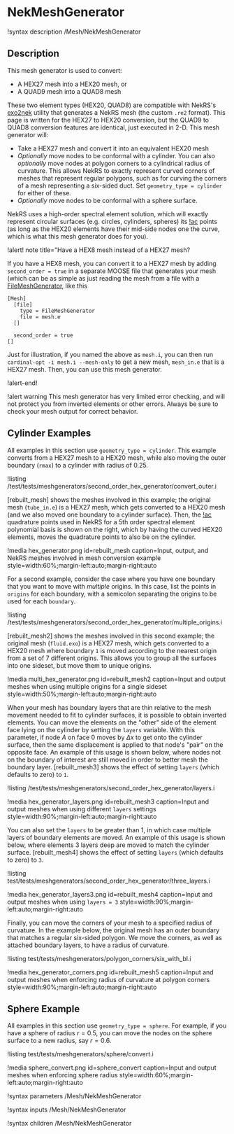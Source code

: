 # NekMeshGenerator

!syntax description /Mesh/NekMeshGenerator

## Description

This mesh generator is used to convert:

- A HEX27 mesh into a HEX20 mesh, or
- A QUAD9 mesh into a QUAD8 mesh

These two element types (HEX20, QUAD8) are
compatible with NekRS's [exo2nek](https://nekrsdoc.readthedocs.io/en/latest/detailed_usage.html#:~:text=converting%20an%20exodus%20mesh) utility that generates a NekRS mesh (the custom
`.re2` format). This page is written for the HEX27 to HEX20 conversion,
but the QUAD9 to QUAD8 conversion features are identical, just executed in 2-D.
This mesh generator will:

- Take a HEX27 mesh and convert it into an equivalent HEX20 mesh
- *Optionally* move nodes to be conformal with a cylinder.
  You can also *optionally* move nodes at polygon corners to a cylindrical radius of curvature.
  This allows NekRS to exactly represent curved corners of meshes that represent
  regular polygons, such as for curving the corners of a mesh representing a
  six-sided duct. Set `geometry_type = cylinder` for either of these.
- *Optionally* move nodes to be conformal with a sphere surface.

NekRS uses a high-order
spectral element solution, which will exactly represent circular surfaces
(e.g. circles, cylinders, spheres)
its [!ac](GLL) points (as long as the HEX20 elements have their mid-side nodes
one the curve, which is what this mesh generator does for you).

!alert! note title="Have a HEX8 mesh instead of a HEX27 mesh?

If you have a HEX8 mesh, you can convert it to a HEX27 mesh by adding
`second_order = true` in a separate MOOSE file that generates your mesh
(which can be as simple as just reading the mesh from a file with a
[FileMeshGenerator](https://mooseframework.inl.gov/source/meshgenerators/FileMeshGenerator.html), like this

```
[Mesh]
  [file]
    type = FileMeshGenerator
    file = mesh.e
  []

  second_order = true
[]
```

Just for illustration, if you named the above as `mesh.i`, you can then run
`cardinal-opt -i mesh.i --mesh-only` to get a new mesh, `mesh_in.e` that is a HEX27 mesh. Then,
you can use this mesh generator.

!alert-end!

!alert warning
This mesh generator has very limited error checking, and will not protect you
from inverted elements or other errors. Always be sure to check your mesh output
for correct behavior.

## Cylinder Examples

All examples in this section use `geometry_type = cylinder`.
This example converts from a HEX27 mesh to a HEX20 mesh, while also moving the outer boundary
(`rmax`) to a cylinder with radius of 0.25.

!listing /test/tests/meshgenerators/second_order_hex_generator/convert_outer.i

[rebuilt_mesh] shows the meshes involved in this example; the original mesh
(`tube_in.e`) is a HEX27 mesh, which gets converted to a HEX20 mesh (and we also
moved one boundary to a cylinder surface). Then, the [!ac](GLL) quadrature points
used in NekRS for a 5th order spectral element polynomial basis is shown on the right,
which by having the curved HEX20 elements, moves the quadrature points to also be
on the cylinder.

!media hex_generator.png
  id=rebuilt_mesh
  caption=Input, output, and NekRS meshes involved in mesh conversion example
  style=width:60%;margin-left:auto;margin-right:auto

For a second example, consider the case where you have one boundary that you
want to move with *multiple* origins. In this case, list the points in `origins`
for each boundary, with a semicolon separating the origins to be used for each
`boundary`.

!listing /test/tests/meshgenerators/second_order_hex_generator/multiple_origins.i

[rebuilt_mesh2] shows the meshes involved in this second example; the original
mesh (`fluid.exo`) is a HEX27 mesh, which gets converted to a HEX20 mesh where
boundary `1` is moved according to the nearest origin from a set of 7 different origins.
This allows you to group all the surfaces into one sideset, but move them to
unique origins.

!media multi_hex_generator.png
  id=rebuilt_mesh2
  caption=Input and output meshes when using multiple origins for a single sideset
  style=width:50%;margin-left:auto;margin-right:auto

When your mesh has boundary layers that are thin relative to the mesh movement
needed to fit to cylinder surfaces, it is possible to obtain inverted elements.
You can move the elements on the "other" side of the element face lying on the
cylinder by setting the `layers` variable. With this parameter, if node
$A$ on face 0 moves by $\Delta x$ to get onto the cylinder surface, then the
same displacement is applied to that node's "pair" on the opposite face.
An example of this usage is shown below, where nodes not on the boundary of
interest are still moved in order to better mesh the boundary layer.
[rebuilt_mesh3] shows the effect of setting `layers` (which defaults to zero)
to `1`.

!listing /test/tests/meshgenerators/second_order_hex_generator/layers.i

!media hex_generator_layers.png
  id=rebuilt_mesh3
  caption=Input and output meshes when using different `layers` settings
  style=width:90%;margin-left:auto;margin-right:auto

You can also set the `layers` to be greater than 1, in which case multiple
layers of boundary elements are moved. An example of this usage is shown below,
where elements 3 layers deep are moved to match the cylinder surface.
[rebuilt_mesh4] shows the effect of setting `layers` (which defaults to zero)
to `3`.

!listing test/tests/meshgenerators/second_order_hex_generator/three_layers.i

!media hex_generator_layers3.png
  id=rebuilt_mesh4
  caption=Input and output meshes when using `layers = 3`
  style=width:90%;margin-left:auto;margin-right:auto

Finally, you can move the corners of your mesh to a specified radius of curvature.
In the example below, the original mesh has an outer boundary that matches
a regular six-sided polygon. We move the corners,
as well as attached boundary layers, to have a radius of curvature.

!listing test/tests/meshgenerators/polygon_corners/six_with_bl.i

!media hex_generator_corners.png
  id=rebuilt_mesh5
  caption=Input and output meshes when enforcing radius of curvature at polygon corners
  style=width:90%;margin-left:auto;margin-right:auto

## Sphere Example

All examples in this section use `geometry_type = sphere`.
For example, if you have a sphere of radius $r=0.5$, you can move the nodes on the sphere
surface to a new radius, say $r=0.6$.

!listing test/tests/meshgenerators/sphere/convert.i

!media sphere_convert.png
  id=sphere_convert
  caption=Input and output meshes when enforcing sphere radius
  style=width:60%;margin-left:auto;margin-right:auto

!syntax parameters /Mesh/NekMeshGenerator

!syntax inputs /Mesh/NekMeshGenerator

!syntax children /Mesh/NekMeshGenerator
